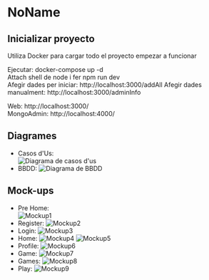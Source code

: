 
# NoName

## Inicializar proyecto
Utiliza Docker para cargar todo el proyecto empezar a funcionar

Ejecutar: docker-compose up -d  
Attach shell de node i fer npm run dev  
Afegir dades per iniciar:  http://localhost:3000/addAll
Afegir dades manualment: http://localhost:3000/adminInfo

Web: http://localhost:3000/  
MongoAdmin: http://localhost:4000/  


## Diagrames
- Casos d'Us:  
![Diagrama de casos d'us](documentacio/casos_us.png)
- BBDD:
![Diagrama de BBDD](documentacio/diagrama_BBDD.png)

## Mock-ups
- Pre Home:  
![Mockup1](documentacio/preHome.png)
- Register:
![Mockup2](documentacio/register.png)
- Login:
![Mockup3](documentacio/login.png)
- Home:
![Mockup4](documentacio/home1.png)
![Mockup5](documentacio/home1-2.png)
- Profile:
![Mockup6](documentacio/profile.png)
- Game:
![Mockup7](documentacio/oneGame.png)
- Games:
![Mockup8](documentacio/AllGames.png)
- Play:
![Mockup9](documentacio/joc.png)
